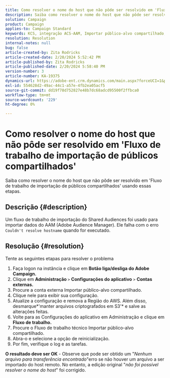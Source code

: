 ```yaml
---
title: Como resolver o nome do host que não pôde ser resolvido em 'Fluxo de trabalho de importação de públicos compartilhados'
description: Saiba como resolver o nome do host que não pôde ser resolvido em 'Fluxo de trabalho de importação de públicos compartilhados'
solution: Campaign
product: Campaign
applies-to: Campaign Standard
keywords: KCS, integração ACS-AAM, Importar público-alvo compartilhado, Adobe Campaign Standard,
resolution: Resolution
internal-notes: null
bug: false
article-created-by: Zita Rodricks
article-created-date: 2/20/2024 5:52:42 PM
article-published-by: Zita Rodricks
article-published-date: 2/20/2024 5:58:40 PM
version-number: 3
article-number: KA-19375
dynamics-url: https://adobe-ent.crm.dynamics.com/main.aspx?forceUCI=1&pagetype=entityrecord&etn=knowledgearticle&id=c1c702d2-18d0-ee11-9079-6045bd006b4b
exl-id: 554628d2-49ac-44c1-a57e-4fb2ea05acf5
source-git-commit: dd19f78d752827e48b7dc68adcd95500f2ffbca0
workflow-type: tm+mt
source-wordcount: '229'
ht-degree: 0%

---
```


# Como resolver o nome do host que não pôde ser resolvido em &#39;Fluxo de trabalho de importação de públicos compartilhados&#39;


Saiba como resolver o nome do host que não pôde ser resolvido em &#39;Fluxo de trabalho de importação de públicos compartilhados&#39; usando essas etapas.

## Descrição {#description}

Um fluxo de trabalho de importação do Shared Audiences foi usado para importar dados do AAM (Adobe Audience Manager). Ele falha com o erro `Couldn't resolve hostname` quando for executado.

## Resolução {#resolution}


Tente as seguintes etapas para resolver o problema

1. Faça logon na instância e clique em <b>Botão liga/desliga do Adobe Campaign.</b>
2. Clique em <b>Administração </b>`>`  <b>Configurações do aplicativo</b> `>`  <b>Contas externas.</b>
3. Procure a conta externa Importar público-alvo compartilhado.
4. Clique nele para exibir sua configuração.
5. Atualize a configuração e remova a Região do AWS. Além disso, desmarque*&#39;manter arquivos criptografados em S3&#39;* e salve as alterações feitas.
6. Volte para as Configurações do aplicativo em Administração e clique em<b> Fluxo de trabalho. </b>
7. Procure o Fluxo de trabalho técnico Importar público-alvo compartilhado.
8. Abra-o e selecione a opção de reinicialização.
9. Por fim, verifique o log e as tarefas.


<b>O resultado deve ser OK</b> - Observe que pode ser obtido um &quot;*Nenhum arquivo para transferência encontrado*&quot;erro se não houver um arquivo a ser importado do host remoto. No entanto, a edição original &quot;*não foi possível resolver o nome do host*&quot; foi corrigido.
